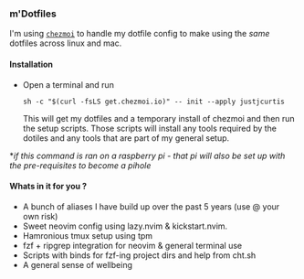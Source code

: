 ### m'Dotfiles

I'm using [`chezmoi`](https://www.chezmoi.io/) to handle my dotfile config to make using the *same* dotfiles across linux and mac.

#### Installation

- Open a terminal and run
    ```
    sh -c "$(curl -fsLS get.chezmoi.io)" -- init --apply justjcurtis
    ```
    This will get my dotfiles and a temporary install of chezmoi and then run the setup scripts.
    Those scripts will install any tools required by the dotiles and any tools that are part of my general setup.

**if this command is ran on a raspberry pi - that pi will also be set up with the pre-requisites to become a pihole*

#### Whats in it for you ?

- A bunch of aliases I have build up over the past 5 years (use @ your own risk)
- Sweet neovim config using lazy.nvim & kickstart.nvim.
- Hamronious tmux setup using tpm
- fzf + ripgrep integration for neovim & general terminal use
- Scripts with binds for fzf-ing project dirs and help from cht.sh 
- A general sense of wellbeing

